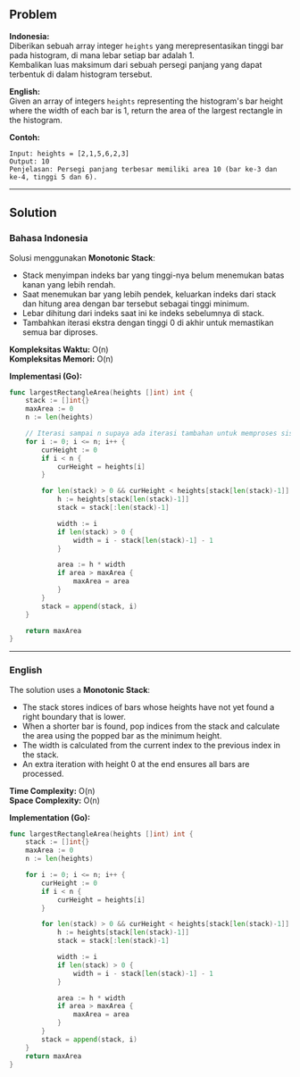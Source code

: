 ## Problem

**Indonesia:**  
Diberikan sebuah array integer `heights` yang merepresentasikan tinggi bar pada histogram, di mana lebar setiap bar adalah 1.  
Kembalikan luas maksimum dari sebuah persegi panjang yang dapat terbentuk di dalam histogram tersebut.

**English:**  
Given an array of integers `heights` representing the histogram's bar height where the width of each bar is 1, return the area of the largest rectangle in the histogram.

**Contoh:**
```
Input: heights = [2,1,5,6,2,3]
Output: 10
Penjelasan: Persegi panjang terbesar memiliki area 10 (bar ke-3 dan ke-4, tinggi 5 dan 6).
```

---

## Solution

### Bahasa Indonesia

Solusi menggunakan **Monotonic Stack**:

- Stack menyimpan indeks bar yang tinggi-nya belum menemukan batas kanan yang lebih rendah.
- Saat menemukan bar yang lebih pendek, keluarkan indeks dari stack dan hitung area dengan bar tersebut sebagai tinggi minimum.
- Lebar dihitung dari indeks saat ini ke indeks sebelumnya di stack.
- Tambahkan iterasi ekstra dengan tinggi 0 di akhir untuk memastikan semua bar diproses.

**Kompleksitas Waktu:** O(n)  
**Kompleksitas Memori:** O(n)

**Implementasi (Go):**
```go
func largestRectangleArea(heights []int) int {
    stack := []int{}
    maxArea := 0
    n := len(heights)

    // Iterasi sampai n supaya ada iterasi tambahan untuk memproses sisa elemen di stack
    for i := 0; i <= n; i++ {
        curHeight := 0
        if i < n {
            curHeight = heights[i]
        }

        for len(stack) > 0 && curHeight < heights[stack[len(stack)-1]] {
            h := heights[stack[len(stack)-1]]
            stack = stack[:len(stack)-1]

            width := i
            if len(stack) > 0 {
                width = i - stack[len(stack)-1] - 1
            }

            area := h * width
            if area > maxArea {
                maxArea = area
            }
        }
        stack = append(stack, i)
    }

    return maxArea
}
```

---

### English

The solution uses a **Monotonic Stack**:

- The stack stores indices of bars whose heights have not yet found a right boundary that is lower.
- When a shorter bar is found, pop indices from the stack and calculate the area using the popped bar as the minimum height.
- The width is calculated from the current index to the previous index in the stack.
- An extra iteration with height 0 at the end ensures all bars are processed.

**Time Complexity:** O(n)  
**Space Complexity:** O(n)

**Implementation (Go):**
```go
func largestRectangleArea(heights []int) int {
    stack := []int{}
    maxArea := 0
    n := len(heights)

    for i := 0; i <= n; i++ {
        curHeight := 0
        if i < n {
            curHeight = heights[i]
        }

        for len(stack) > 0 && curHeight < heights[stack[len(stack)-1]] {
            h := heights[stack[len(stack)-1]]
            stack = stack[:len(stack)-1]

            width := i
            if len(stack) > 0 {
                width = i - stack[len(stack)-1] - 1
            }

            area := h * width
            if area > maxArea {
                maxArea = area
            }
        }
        stack = append(stack, i)
    }
    return maxArea
}